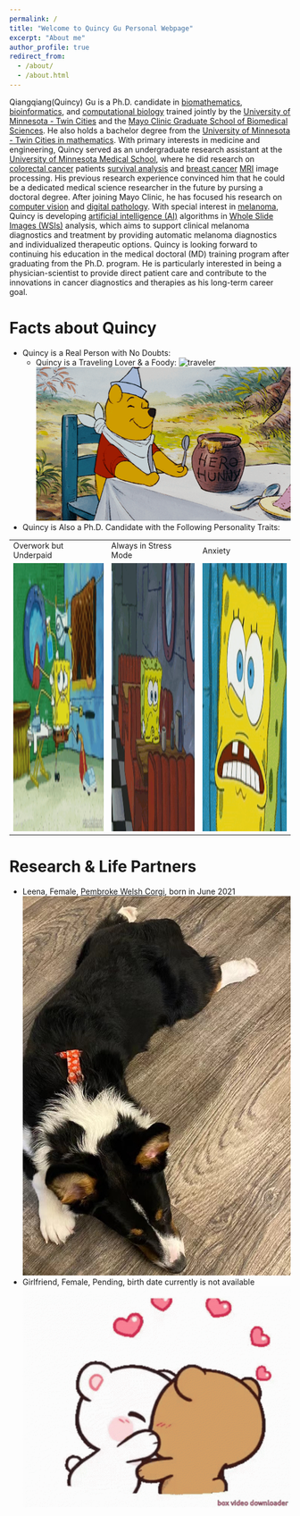 ```yaml
---
permalink: /
title: "Welcome to Quincy Gu Personal Webpage"
excerpt: "About me"
author_profile: true
redirect_from: 
  - /about/
  - /about.html
---
```


Qiangqiang(Quincy) Gu is a Ph.D. candidate in [biomathematics](https://en.wikipedia.org/wiki/Mathematical_and_theoretical_biology), [bioinformatics](https://en.wikipedia.org/wiki/Bioinformatics), and [computational biology](https://en.wikipedia.org/wiki/Computational_biology) trained jointly by the [University of Minnesota - Twin Cities](https://twin-cities.umn.edu) and the [Mayo Clinic Graduate School of Biomedical Sciences](https://college.mayo.edu). He also holds a bachelor degree from the [University of Minnesota - Twin Cities in mathematics](https://cse.umn.edu/math). 
With primary interests in medicine and engineering, Quincy served as an undergraduate research assistant at the [University of Minnesota Medical School](https://med.umn.edu), where he did research on [colorectal cancer](https://www.cdc.gov/cancer/colorectal/basic_info/what-is-colorectal-cancer.htm) patients [survival analysis](https://en.wikipedia.org/wiki/Survival_analysis) and [breast cancer](https://www.mayoclinic.org/diseases-conditions/breast-cancer/symptoms-causes/syc-20352470) [MRI](https://www.mayoclinic.org/tests-procedures/mri/about/pac-20384768) image processing. His previous research experience convinced him that he could be a dedicated medical science researcher in the future by pursing a doctoral degree.
After joining Mayo Clinic, he has focused his research on [computer vision](https://en.wikipedia.org/wiki/Computer_vision) and [digital pathology](https://en.wikipedia.org/wiki/Digital_pathology). With special interest in [melanoma](https://www.mayoclinic.org/diseases-conditions/melanoma/symptoms-causes/syc-20374884), Quincy is developing [artificial intelligence (AI)](https://en.wikipedia.org/wiki/Artificial_intelligence) algorithms in [Whole Slide Images (WSIs)](https://digitalpathologyassociation.org/whole-slide-imaging-repository) analysis, which aims to support clinical melanoma diagnostics and treatment by providing automatic melanoma diagnostics and individualized therapeutic options.
Quincy is looking forward to continuing his education in the medical doctoral (MD) training program after graduating from the Ph.D. program. He is particularly interested in being a physician-scientist to provide direct patient care and contribute to the innovations in cancer diagnostics and therapies as his long-term career goal.

Facts about Quincy
=====
* Quincy is a Real Person with No Doubts: 
  * Quincy is a Traveling Lover & a Foody:
  ![traveler](images/traveler.gif) ![foody](images/foody.gif)
* Quincy is Also a Ph.D. Candidate with the Following Personality Traits:
<table>
  <tr>
    <td>Overwork but Underpaid</td>
     <td>Always in Stress Mode</td>
     <td>Anxiety</td>
  </tr>
  <tr>
    <td><img src="images/overwork_underpaid.gif" width=270 height=480></td>
    <td><img src="images/stress_mode.gif" width=270 height=480></td>
    <td><img src="images/anxiety.gif" width=270 height=480></td>
  </tr>
 </table>
  <!-- * Overwork but Underpaid
  * Always in Stress Mode
  * Anxiety
  ![underpaid](images/overwork_underpaid.gif) ![stress](images/stress_mode.gif) ![anxiety](images/anxiety.gif) -->
  <!-- * Imposter Syndrome
  * Overthinking
  ![imposter](images/imposter_syndrome.gif) ![overthink](images/overthink.gif)
  * A Caffeine Addict
  * Fatigue
  ![caffeine](images/caffeine_addict.gif) ![fatigue](images/fatigue.gif)
  * Nobody Cares About Your Ph.D. But You
  ![who cares](images/who_cares.gif) -->

Research & Life Partners
======
* Leena, Female, [Pembroke Welsh Corgi](https://en.wikipedia.org/wiki/Pembroke_Welsh_Corgi), born in June 2021
![Say Hellow to Leena](images/leena.png)
* Girlfriend, Female, Pending, birth date currently is not available
![Actively Looking for Life Partners](images/kiss_love.gif)